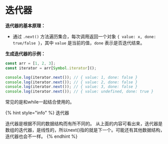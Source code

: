 # 迭代器

**迭代器的基本原理：**

* 通过 `.next()` 方法遍历集合，每次调用返回一个对象 `{ value: x, done: true/false }`，其中 `value` 是当前的值，`done` 表示是否迭代结束。

**生成迭代器的示例：**

```js
const arr = [1, 2, 3];
const iterator = arr[Symbol.iterator]();

console.log(iterator.next()); // { value: 1, done: false }
console.log(iterator.next()); // { value: 2, done: false }
console.log(iterator.next()); // { value: 3, done: false }
console.log(iterator.next()); // { value: undefined, done: true }
```

常见的是和while一起结合使用的。



{% hint style="info" %}
迭代器

迭代器是根据不同的数据结构而有所不同的。 从上面的内容可看出来，迭代器是数组的迭代器，是线性的，所以next()指的就是下一个。可能还有其他数据结构，迭代器也会不一样。
{% endhint %}



